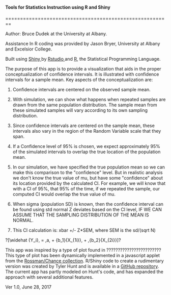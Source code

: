 <script type="text/javascript" async
src="https://cdnjs.cloudflare.com/ajax/libs/mathjax/2.7.1/MathJax.js?config=TeX-MML-AM_CHTML
"></script>

#### Tools for Statistics Instruction using R and Shiny
========================================================

Author:  Bruce Dudek at the University at Albany.

Assistance In R coding was provided by Jason Bryer, University at Albany and Excelsior College.

Built using <a href="http://www.rstudio.com/shiny" target="_blank"> Shiny </a> by <a href="http://www.rstudio.com/" target="_blank">Rstudio </a> and <a href="http://www.r-project.org/" target="_blank">R</a>, the Statistical Programming Language.


The purpose of this app is to provide a visualization that aids in the proper conceptualization of confidence intervals.  It is illustrated with confidence intervals for a sample mean.  Key aspects of the conceptualization are:             
 
1.  Confidence intervals are centered on the observed sample mean.

2.  With simulation, we can show what happens when repeated samples are drawn from the same population distribution.  The sample mean from these simulated samples will vary according to its own sampling distribution.

3.  Since confidence intervals are centered on the sample mean, these intervals also vary in the region of the Random Variable scale that they span.

4.  If a Confidence level of 95% is chosen, we expect approximately 95% of the simulated intervals to overlap the true location of the population mean.

5.  In our simulation, we have specified the true population mean so we can make this comparison to the "confidence" level.  But in realistic analysis we don't know the true value of mu, but have some "confidence" about its location provided by the calculated CI.  For example, we will know that with a CI of 95%, that 95% of the time, if we repeated the sample, our computed CI would overlap the true value of mu.

6.  When sigma (population SD) is known, then the confidence interval can be found using std normal Z deviates based on the CI level, IF WE CAN ASSUME THAT THE SAMPLING DISTRIBUTION OF THE MEAN IS NORMAL.

7.  This CI calculation is:  xbar +/- Z*SEM, where SEM is the sd/(sqrt N)
 
?\[\widehat {Y_i}\, = \,a\, + {b_1}{X_{1i}}\, + \,{b_2}{X_{2i}}\]? 
 

This app was inspired by a type of plot found in ????????????????????????  This type of plot has been dynamically implemented in a javascript applet from the <a href="http://www.rossmanchance.com/applets/ConfSim.html" target="_blank">Rossman/Chance collection</a>.  R/Shiny code to create a rudimentary version was created by Tyler Hunt and is available in a <a href="https://github.com/JackStat/ConfidenceIntervals" target="_blank">GitHub repository</a>.  The current app has partly modeled on Hunt's code, and has expanded the approach with several additional features.

Ver 1.0, June 28, 2017
